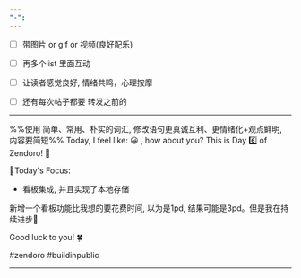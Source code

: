 ```yaml
---
"-":
---
```


- [ ] 带图片 or gif  or 视频(良好配乐)
- [ ] 再多个list 里面互动
- [ ] 让读者感觉良好, 情绪共鸣，心理按摩
- [ ] 还有每次帖子都要 转发之前的


---
%%使用 简单、常用、朴实的词汇, 修改语句更真诚互利、更情绪化+观点鲜明, 内容要简短%%
Today, I feel like: 😀 , how about you?
This is Day 6️⃣ of Zendoro! 💪

🚧Today's Focus:
- 看板集成, 并且实现了本地存储

新增一个看板功能比我想的要花费时间, 以为是1pd, 结果可能是3pd。但是我在持续进步🥊

Good luck to you! 🍀

#zendoro #buildinpublic

----
